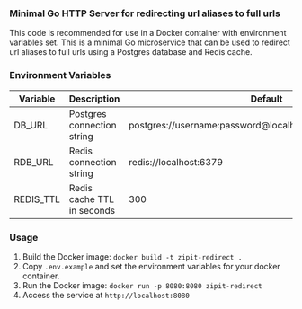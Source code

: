 ### Minimal Go HTTP Server for redirecting url aliases to full urls

This code is recommended for use in a Docker container with environment variables set.
This is a minimal Go microservice that can be used to redirect url aliases to full urls using a Postgres database and Redis cache.

### Environment Variables

| Variable  | Description                | Default                                                   |
| --------- | -------------------------- | --------------------------------------------------------- |
| DB_URL    | Postgres connection string | postgres://username:password@localhost:5432/database_name |
| RDB_URL   | Redis connection string    | redis://localhost:6379                                    |
| REDIS_TTL | Redis cache TTL in seconds | 300                                                       |

### Usage

1. Build the Docker image: `docker build -t zipit-redirect .`
2. Copy `.env.example` and set the environment variables for your docker container.
3. Run the Docker image: `docker run -p 8080:8080 zipit-redirect`
4. Access the service at `http://localhost:8080`
